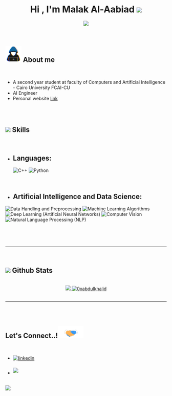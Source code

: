 <h1 align="center"><b>Hi , I'm Malak Al-Aabiad </b><img src="https://media.giphy.com/media/hvRJCLFzcasrR4ia7z/giphy.gif" width="35"></h1>
<!--  -->
<p align="center">
  <a href="https://github.com/DenverCoder1/readme-typing-svg"><img src="https://readme-typing-svg.herokuapp.com?font=Time+New+Roman&color=cyan&size=25&center=true&vCenter=true&width=600&height=100&lines=AI-Engineer;A+Computer+Science+Student"></a>
</p>


<br>




## <picture><img src = "https://github.com/0xAbdulKhalid/0xAbdulKhalid/raw/main/assets/mdImages/about_me.gif" width = 50px></picture> **About me**



<br>

- A second year student at faculty of Computers and Artificial Intelligence - Cairo University FCAI-CU
- AI Engineer
- Personal website [link](https://malak-alaabiad.github.io/MY-PORTFOLIO/)

<br><br>

## <img src="https://media2.giphy.com/media/QssGEmpkyEOhBCb7e1/giphy.gif?cid=ecf05e47a0n3gi1bfqntqmob8g9aid1oyj2wr3ds3mg700bl&rid=giphy.gif" width ="25"><b> Skills</b>
<br>

<p align="center">

- ## Languages:

    ![C++](https://img.shields.io/badge/C++%20-%2300599C.svg?style=for-the-badge&logo=c%2B%2B&logoColor=white)
    ![Python](https://img.shields.io/badge/Python%20-%2314354C.svg?style=for-the-badge&logo=python&logoColor=white)

<br>   

- ## Artificial Intelligence and Data Science:

![Data Handling and Preprocessing](https://img.shields.io/badge/Data%20Handling%20and%20Preprocessing-%2300C853.svg?style=for-the-badge)
![Machine Learning Algorithms](https://img.shields.io/badge/Machine%20Learning%20Algorithms-%233DDC84.svg?style=for-the-badge)
![Deep Learning (Artificial Neural Networks)](https://img.shields.io/badge/Deep%20Learning%20(Artificial%20Neural%20Networks)-%23FF6F00.svg?style=for-the-badge)
![Computer Vision](https://img.shields.io/badge/Computer%20Vision-%23007ACC.svg?style=for-the-badge)
![Natural Language Processing (NLP)](https://img.shields.io/badge/Natural%20Language%20Processing%20(NLP)-%239966FF.svg?style=for-the-badge)


<br>

</p>

<br>

-----

<br>


## <img src="https://media.giphy.com/media/iY8CRBdQXODJSCERIr/giphy.gif" width="35"><b> Github Stats </b>
<br>

<div align="center">

<a href="https://github.com/Malak-Alaabiad">
  <img src="https://github-readme-stats.vercel.app/api?username=Malak-Alaabiad
&include_all_commits=true&count_private=true&show_icons=true&line_height=20&title_color=7A7ADB&icon_color=2234AE&text_color=D3D3D3&bg_color=0,000000,130F40" width="450"/>
  <img src="https://github-readme-stats.vercel.app/api/top-langs?username=Malak-Alaabiad
&show_icons=true&locale=en&layout=compact&line_height=20&title_color=7A7ADB&icon_color=2234AE&text_color=D3D3D3&bg_color=0,000000,130F40" width="375"  alt="0xabdulkhalid"/>

</a>
</div>

<br>


-----

<br>
<br>

## <b> Let's Connect..!</b><img src="https://github.com/0xAbdulKhalid/0xAbdulKhalid/raw/main/assets/mdImages/handshake.gif" width ="80">
<br>
<div align='left'>

<ul>

<li>
<a href="https://www.linkedin.com/in/malak-alaabiad/" target="_blank">
<img src="https://img.shields.io/badge/linkedin:  Malak AlAabiad-%2300acee.svg?color=405DE6&style=for-the-badge&logo=linkedin&logoColor=white" alt=linkedin style="margin-bottom: 5px;"/>
</a>
</li>

<br>


<li>
<a href="mailto:malakkalaabiadd@gmail.com" target="_blank">
<img src="https://img.shields.io/badge/gmail:  Malak AlAabiad-%23EA4335.svg?style=for-the-badge&logo=gmail&logoColor=white" t=mail style="margin-bottom: 5px;" />
</a>
</li>

</ul>
</div>

<br>
<img src="https://user-images.githubusercontent.com/73097560/115834477-dbab4500-a447-11eb-908a-139a6edaec5c.gif">
<br>
